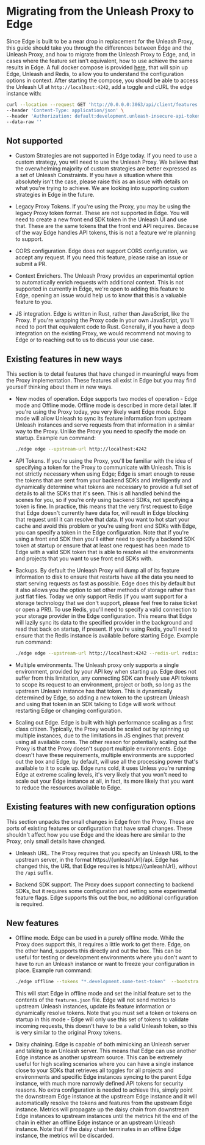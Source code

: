 # Migrating from the Unleash Proxy to Edge

Since Edge is built to be a near drop in replacement for the Unleash Proxy, this guide should take you through the differences between Edge and the Unleash Proxy, and how to migrate from the Unleash Proxy to Edge, and, in cases where the feature set isn't equivalent, how to use achieve the same results in Edge. A full docker compose is provided [here](./examples/docker-compose.yml), that will spin up Edge, Unleash and Redis, to allow you to understand the configuration options in context. After starting the compose, you should be able to access the Unleash UI at `http://localhost:4242`, add a toggle and cURL the edge instance with:

``` sh
curl --location --request GET 'http://0.0.0.0:3063/api/client/features' \
--header 'Content-Type: application/json' \
--header 'Authorization: default:development.unleash-insecure-api-token' \
--data-raw ''
```

## Not supported

- Custom Strategies are not supported in Edge today. If you need to use a custom strategy, you will need to use the Unleash Proxy. We believe that the overwhelming majority of custom strategies are better expressed as a set of Unleash Constraints. If you have a situation where this absolutely isn't the case, please raise this as an issue with details on what you're trying to achieve. We are looking into supporting custom strategies in Edge in the future.

- Legacy Proxy Tokens. If you're using the Proxy, you may be using the legacy Proxy token format. These are not supported in Edge. You will need to create a new front end SDK token in the Unleash UI and use that. These are the same tokens that the front end API requires. Because of the way Edge handles API tokens, this is not a feature we're planning to support.

- CORS configuration. Edge does not support CORS configuration, we accept any request. If you need this feature, please raise an issue or submit a PR.

- Context Enrichers. The Unleash Proxy provides an experimental option to automatically enrich requests with additional context. This is not supported in currently in Edge, we're open to adding this feature to Edge, opening an issue would help us to know that this is a valuable feature to you.

- JS integration. Edge is written in Rust, rather than JavaScript, like the Proxy. If you're wrapping the Proxy code in your own JavaScript, you'll need to port that equivalent code to Rust. Generally, if you have a deep integration on the existing Proxy, we would recommend not moving to Edge or to reaching out to us to discuss your use case.


## Existing features in new ways

This section is to detail features that have changed in meaningful ways from the Proxy implementation. These features all exist in Edge but you may find yourself thinking about them in new ways.

- New modes of operation. Edge supports two modes of operation - Edge mode and Offline mode. Offline mode is described in more detail later. If you're using the Proxy today, you very likely want Edge mode. Edge mode will allow Unleash to sync its feature information from upstream Unleash instances and serve requests from that information in a similar way to the Proxy. Unlike the Proxy you need to specify the mode on startup. Example run command:

    ``` sh
    ./edge edge --upstream-url http://localhost:4242
    ```

- API Tokens. If you're using the Proxy, you'll be familiar with the idea of specifying a token for the Proxy to communicate with Unleash. This is not strictly necessary when using Edge; Edge is smart enough to reuse the tokens that are sent from your backend SDKs and intelligently and dynamically determine what tokens are necessary to provide a full set of details to all the SDKs that it's seen. This is all handled behind the scenes for you, so if you're only using backend SDKs, not specifying a token is fine. In practice, this means that the very first request to Edge that Edge doesn't currently have data for, will result in Edge blocking that request until it can resolve that data. If you want to hot start your cache and avoid this problem or you're using front end SDKs with Edge, you can specify a token in the Edge configuration. Note that if you're using a front end SDK then you'll either need to specify a backend SDK token at startup or ensure that at least one request has been made to Edge with a valid SDK token that is able to resolve all the environments and projects that you want to use front end SDKs with.


- Backups. By default the Unleash Proxy will dump all of its feature information to disk to ensure that restarts have all the data you need to start serving requests as fast as possible. Edge does this by default but it also allows you the option to set other methods of storage rather than just flat files. Today we only support Redis (if you want support for a storage technology that we don't support, please feel free to raise ticket or open a PR!). To use Redis, you'll need to specify a valid connection to your storage provider in the Edge configuration. This means that Edge will lazily sync its data to the specified provider in the background and read that back on startup, if present. If you're using Redis, you'll need to ensure that the Redis instance is available before starting Edge. Example run command:

    ``` sh
    ./edge edge --upstream-url http://localhost:4242 --redis-url redis://localhost:6379

    ```

- Multiple environments. The Unleash proxy only supports a single environment, provided by your API key when starting up. Edge does not suffer from this limitation, any connecting SDK can freely use API tokens to scope its request to an environment, project or both, so long as the upstream Unleash instance has that token. This is dynamically determined by Edge, so adding a new token to the upstream Unleash and using that token in an SDK talking to Edge will work without restarting Edge or changing configuration.

- Scaling out Edge. Edge is built with high performance scaling as a first class citizen. Typically, the Proxy would be scaled out by spinning up multiple instances, due to the limitations in JS engines that prevent using all available cores. The other reason for potentially scaling out the Proxy is that the Proxy doesn't support multiple environments. Edge doesn't have these requirements, multiple environments are supported out the box and Edge, by default, will use all the processing power that's available to it to scale up. Edge runs cold, it uses Unless you're running Edge at extreme scaling levels, it's very likely that you won't need to scale out your Edge instance at all, in fact, its more likely that you want to reduce the resources available to Edge.


## Existing features with new configuration options

This section unpacks the small changes in Edge from the Proxy. These are ports of existing features or configuration that have small changes. These shouldn't affect how you use Edge and the ideas here are similar to the Proxy, only small details have changed.

- Unleash URL. The Proxy requires that you specify an Unleash URL to the upstream server, in the format https://{unleashUrl}/api. Edge has changed this, the URL that Edge requires is https://{unleashUrl}, without the `/api` suffix.

- Backend SDK support. The Proxy does support connecting to backend SDKs, but it requires some configuration and setting some experimental feature flags. Edge supports this out the box, no additional configuration is required.


## New features

- Offline mode. Edge can be used in a purely offline mode. While the Proxy does support this, it requires a little work to get there. Edge, on the other hand, supports this directly and out the box. This can be useful for testing or development environments where you don't want to have to run an Unleash instance or want to freeze your configuration in place. Example run command:

    ``` sh
    ./edge offline --tokens "*.development.some-test-token"  --bootstrap-file ./examples/features.json
    ```

    This will start Edge in offline mode and set the initial feature set to the contents of the `features.json` file. Edge will not send metrics to upstream Unleash instances, update its feature information or dynamically resolve tokens. Note that you must set a token or tokens on startup in this mode - Edge will only use this set of tokens to validate incoming requests, this doesn't have to be a valid Unleash token, so this is very similar to the original Proxy tokens.

- Daisy chaining. Edge is capable of both mimicking an Unleash server and talking to an Unleash server. This means that Edge can use another Edge instance as another upstream source. This can be extremely useful for high scaling scenarios where you can have a single instance close to your SDKs that retrieves all toggles for all projects and environments and specific Edge instances syncing to the parent Edge instance, with much more narrowly defined API tokens for security reasons. No extra configuration is needed to achieve this, simply point the downstream Edge instance at the upstream Edge instance and it will automatically resolve the tokens and features from the upstream Edge instance. Metrics will propagate up the daisy chain from downstream Edge instances to upstream instances until the metrics hit the end of the chain in either an offline Edge instance or an upstream Unleash instance. Note that if the daisy chain terminates in an offline Edge instance, the metrics will be discarded.




